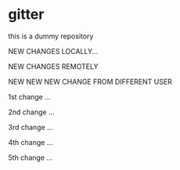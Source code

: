 # gitter
this is a  dummy repository


NEW CHANGES LOCALLY...

NEW CHANGES REMOTELY

NEW NEW NEW CHANGE FROM DIFFERENT USER

1st change ...

2nd change ...

3rd change ...

4th change ...

5th change ...

